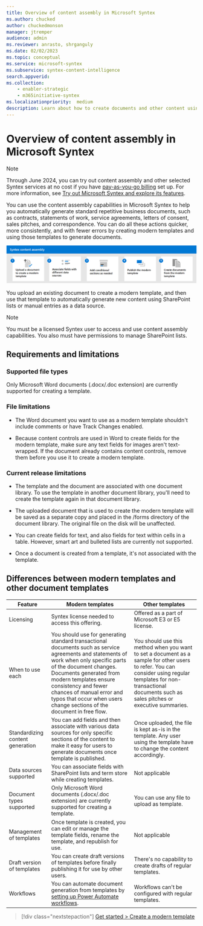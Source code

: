 ```yaml
---
title: Overview of content assembly in Microsoft Syntex
ms.author: chucked
author: chuckedmonson
manager: jtremper
audience: admin
ms.reviewer: anrasto, shrganguly
ms.date: 02/02/2023
ms.topic: conceptual
ms.service: microsoft-syntex
ms.subservice: syntex-content-intelligence
search.appverid:
ms.collection:
    - enabler-strategic
    - m365initiative-syntex
ms.localizationpriority:  medium
description: Learn about how to create documents and other content using a modern template in Microsoft Syntex.
---
```


# Overview of content assembly in Microsoft Syntex

> [!NOTE]
> Through June 2024, you can try out content assembly and other selected Syntex services at no cost if you have [pay-as-you-go billing](syntex-azure-billing.md) set up. For more information, see [Try out Microsoft Syntex and explore its features](trial-syntex.md).

You can use the content assembly capabilities in Microsoft Syntex to help you automatically generate standard repetitive business documents, such as contracts, statements of work, service agreements, letters of consent, sales pitches, and correspondence. You can do all these actions quicker, more consistently, and with fewer errors by creating modern templates and using those templates to generate documents.

![Diagram of the flow of creating documents from a modern template.](../media/content-understanding/content-assembly-diagram.png)

You upload an existing document to create a modern template, and then use that template to automatically generate new content using SharePoint lists or manual entries as a data source.

> [!NOTE]
> You must be a licensed Syntex user to access and use content assembly capabilities. You also must have permissions to manage SharePoint lists.

## Requirements and limitations

### Supported file types

Only Microsoft Word documents (.docx/.doc extension) are currently supported for creating a template.

### File limitations

- The Word document you want to use as a modern template shouldn't include comments or have Track Changes enabled.

- Because content controls are used in Word to create fields for the modern template, make sure any text fields for images aren't text-wrapped. If the document already contains content controls, remove them before you use it to create a modern template.

### Current release limitations

- The template and the document are associated with one document library. To use the template in another document library, you'll need to create the template again in that document library.

- The uploaded document that is used to create the modern template will be saved as a separate copy and placed in the /forms directory of the document library. The original file on the disk will be unaffected.

- You can create fields for text, and also fields for text within cells in a table. However, smart art and bulleted lists are currently not supported.

- Once a document is created from a template, it's not associated with the template.

## Differences between modern templates and other document templates

|Feature  |Modern templates  |Other templates  |
|---------|---------|---------|
|Licensing		|Syntex license needed to access this offering.  |Offered as a part of Microsoft E3 or E5 license.  |
|When to use each		     | You should use for generating standard transactional documents such as service agreements and statements of work when only specific parts of the document changes. Documents generated from modern templates ensure consistency and fewer chances of manual error and typos that occur when users change sections of the document in free flow.  |You should use this method when you want to set a document as a sample for other users to refer. You can consider using regular templates for non-transactional documents such as sales pitches or executive summaries.  |
|Standardizing content generation |You can add fields and then associate with various data sources for only specific sections of the content to make it easy for users to generate documents once template is published.  |Once uploaded, the file is kept as-is in the template. Any user using the template have to change the content accordingly.   |
|Data sources supported		|You can associate fields with SharePoint lists and term store while creating templates.   |Not applicable   |
|Document types supported	 |Only Microsoft Word documents (.docx/.doc extension) are currently supported for creating a template.  |You can use any file to upload as template.   |
|Management of templates	|Once template is created, you can edit or manage the template fields, rename the template, and republish for use.  |Not applicable   |
|Draft version of templates	|You can create draft versions of templates before finally publishing it for use by other users.   |There's no capability to create drafts of regular templates.  |
|Workflows   |You can automate document generation from templates by [setting up Power Automate workflows](automate-document-generation.md).  |Workflows can't be configured with regular templates.  |

> [!div class="nextstepaction"]
> [Get started > Create a modern template](content-assembly-modern-template.md)



 
